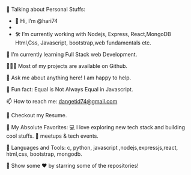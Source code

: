 🔗 Talking about Personal Stuffs:
- 👋 Hi, I’m @hari74
- 
- 🛠 I’m currently working with Nodejs, Express, React,MongoDB
Html,Css, Javascript, bootstrap,web fundamentals etc.

🚀 I’m currently learning Full Stack web Development.

👨🏻‍💻 Most of my projects are available on Github.

💬  Ask me about anything here! I am happy to help.

👾  Fun fact: Equal is Not Always Equal in Javascript.

📫 How to reach me: dangetid74@gmail.com

📝 Checkout my Resume.

🔗 My Absolute Favorites:
💻 I love exploring new tech stack and building cool stuffs.
🍕 meetups & tech events.

🔗 Languages and Tools:
c, python, javascript ,nodejs,expressjs,react,  html,css, bootstrap, mongodb. 

🔗 Show some ❤️ by starring some of the repositories!

<!---
hari74/hari74 is a ✨ special ✨ repository because its `README.md` (this file) appears on your GitHub profile.
You can click the Preview link to take a look at your changes.
--->
